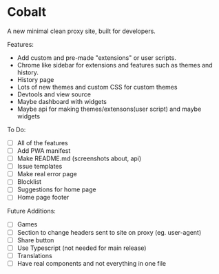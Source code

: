 # Cobalt
A new minimal clean proxy site, built for developers.

Features:
- Add custom and pre-made "extensions" or user scripts.
- Chrome like sidebar for extensions and features such as themes and history.
- History page
- Lots of new themes and custom CSS for custom themes
- Devtools and view source
- Maybe dashboard with widgets
- Maybe api for making themes/extensons(user script) and maybe widgets

To Do:
- [ ] All of the features
- [ ] Add PWA manifest
- [ ] Make README.md (screenshots about, api)
- [ ] Issue templates
- [ ] Make real error page
- [ ] Blocklist
- [ ] Suggestions for home page
- [ ] Home page footer

Future Additions:
- [ ] Games
- [ ] Section to change headers sent to site on proxy (eg. user-agent)
- [ ] Share button
- [ ] Use Typescript (not needed for main release)
- [ ] Translations
- [ ] Have real components and not everything in one file